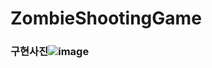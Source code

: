 # ZombieShootingGame

### 구현사진![image](https://github.com/Kmhyn2017/ZombieShootingGame/assets/92089428/a44ec62a-6e2f-44d0-9767-0bf8e6f46ae9)

